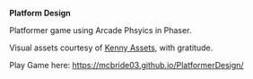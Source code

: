 **Platform Design**

Platformer game using Arcade Phsyics in Phaser.

Visual assets courtesy of [Kenny Assets](https://kenney.nl/assets), with gratitude.

Play Game here: https://mcbride03.github.io/PlatformerDesign/
